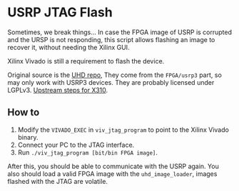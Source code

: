 # USRP JTAG Flash

Sometimes, we break things...
In case the FPGA image of USRP is corrupted and the URSP is not responding,
this script allows flashing an image to recover it, without needing the Xilinx GUI.

Xilinx Vivado is still a requirement to flash the device.

Original source is the [UHD repo](https://github.com/EttusResearch/uhd),
They come from the `FPGA/usrp3` part, so may only work with USRP3 devices.
They are probably licensed under LGPLv3.
[Upstream steps for X310](https://files.ettus.com/manual/page_usrp_x3x0.html#x3x0_load_fpga_imgs_jtag).

## How to

1. Modify the `VIVADO_EXEC` in `viv_jtag_program` to point to the Xilinx Vivado binary.
2. Connect your PC to the JTAG interface.
3. Run `./viv_jtag_program [bit/bin FPGA image]`.

After this, you should be able to communicate with the USRP again.
You also should load a valid FPGA image with the `uhd_image_loader`,
images flashed with the JTAG are volatile.
